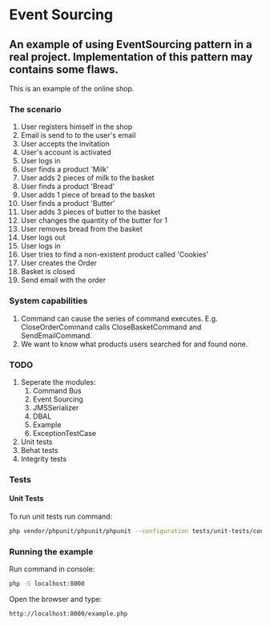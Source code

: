 Event Sourcing
==============
An example of using EventSourcing pattern in a real project. Implementation of this pattern may contains some flaws. 
-----------------------------------------------------------

This is an example of the online shop. 

### The scenario

1. User registers himself in the shop
2. Email is send to to the user's email
3. User accepts the invitation
4. User's account is activated
5. User logs in
5. User finds a product 'Milk'
6. User adds 2 pieces of milk to the basket
7. User finds a product 'Bread'
8. User adds 1 piece of bread to the basket
9. User finds a product 'Butter'
10. User adds 3 pieces of butter to the basket
11. User changes the quantity of the butter for 1
12. User removes bread from the basket
13. User logs out
14. User logs in
15. User tries to find a non-existent product called 'Cookies'
16. User creates the Order
17. Basket is closed
18. Send email with the order

### System capabilities
1. Command can cause the series of command executes. E.g. CloseOrderCommand calls CloseBasketCommand and SendEmailCommand.
2. We want to know what products users searched for and found none.

### TODO
1. Seperate the modules:
    1. Command Bus
    2. Event Sourcing
    3. JMSSerializer
    4. DBAL
    5. Example
    6. ExceptionTestCase
2. Unit tests
3. Behat tests
4. Integrity tests

### Tests

#### Unit Tests

To run unit tests run command:
```bash
php vendor/phpunit/phpunit/phpunit --configuration tests/unit-tests/configuration.xml
```

### Running the example

Run command in console:

```bash
php -S localhost:8000

```

Open the browser and type:

```
http://localhost:8000/example.php
```

